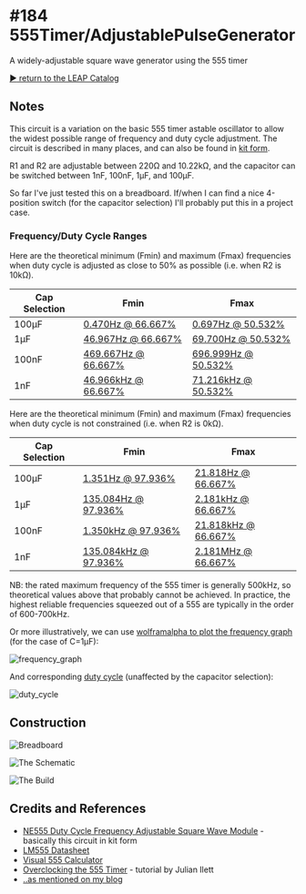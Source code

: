 # #184 555Timer/AdjustablePulseGenerator

A widely-adjustable square wave generator using the 555 timer


[:arrow_forward: return to the LEAP Catalog](https://leap.tardate.com)

## Notes

This circuit is a variation on the basic 555 timer astable oscillator to allow the widest possible range of frequency and duty cycle adjustment.
The circuit is described in many places, and can also be found in
[kit form](https://www.aliexpress.com/item/E74-Free-Shipping-NE555-Duty-Cycle-Frequency-Adjustable-Square-Wave-Module-Parts-Components/32444736970.html).

R1 and R2 are adjustable between 220Ω and 10.22kΩ, and the capacitor can be switched between 1nF, 100nF, 1µF, and 100µF.

So far I've just tested this on a breadboard. If/when I can find a nice 4-position switch (for the capacitor selection) I'll probably put this in a project case.

### Frequency/Duty Cycle Ranges

Here are the theoretical minimum (Fmin) and maximum (Fmax) frequencies when duty cycle is adjusted as close to 50% as possible (i.e. when R2 is 10kΩ).

| Cap Selection | Fmin | Fmax |
|---------------|------|------|
| 100µF | [0.470Hz @ 66.667%](http://visual555.tardate.com/?mode=astable&r1=10.22&r2=10.22&c=100) | [0.697Hz @ 50.532%](http://visual555.tardate.com/?mode=astable&r1=0.22&r2=10.22&c=100) |
| 1µF   | [46.967Hz @ 66.667%](http://visual555.tardate.com/?mode=astable&r1=10.22&r2=10.22&c=1) | [69.700Hz @ 50.532%](http://visual555.tardate.com/?mode=astable&r1=0.22&r2=10.22&c=1) |
| 100nF | [469.667Hz @ 66.667%](http://visual555.tardate.com/?mode=astable&r1=10.22&r2=10.22&c=0.1) | [696.999Hz @ 50.532%](http://visual555.tardate.com/?mode=astable&r1=0.22&r2=10.22&c=0.1) |
| 1nF   | [46.966kHz @ 66.667%](http://visual555.tardate.com/?mode=astable&r1=10.22&r2=10.22&c=0.001) | [71.216kHz @ 50.532%](http://visual555.tardate.com/?mode=astable&r1=0.22&r2=10.22&c=0.001) |


Here are the theoretical minimum (Fmin) and maximum (Fmax) frequencies when duty cycle is not constrained (i.e. when R2 is 0kΩ).

| Cap Selection | Fmin | Fmax |
|---------------|------|------|
| 100µF | [1.351Hz @ 97.936%](http://visual555.tardate.com/?mode=astable&r1=10.22&r2=0.22&c=100) | [21.818Hz @ 66.667%](http://visual555.tardate.com/?mode=astable&r1=0.22&r2=0.22&c=100) |
| 1µF | [135.084Hz @ 97.936%](http://visual555.tardate.com/?mode=astable&r1=10.22&r2=0.22&c=1) | [2.181kHz @ 66.667%](http://visual555.tardate.com/?mode=astable&r1=0.22&r2=0.22&c=1) |
| 100nF | [1.350kHz @ 97.936%](http://visual555.tardate.com/?mode=astable&r1=10.22&r2=0.22&c=0.1) | [21.818kHz @ 66.667%](http://visual555.tardate.com/?mode=astable&r1=0.22&r2=0.22&c=0.1) |
| 1nF | [135.084kHz @ 97.936%](http://visual555.tardate.com/?mode=astable&r1=10.22&r2=0.22&c=0.001) | [2.181MHz @ 66.667%](http://visual555.tardate.com/?mode=astable&r1=0.22&r2=0.22&c=0.001) |

NB: the rated maximum frequency of the 555 timer is generally 500kHz, so theoretical values above that probably cannot be achieved.
In practice, the highest reliable frequencies squeezed out of a 555 are typically in the order of 600-700kHz.


Or more illustratively, we can use [wolframalpha to plot the frequency graph](https://www.wolframalpha.com/input/?i=plot3d+|+f+%3D+1%2F%28ln%282%29+*+c+*+%28r1+%2B+2*r2%29%29+|+r1+%3D+220+to+10220,+r2+%3D+220+to+10220,+c+%3D+1*10^-6)
(for the case of C=1µF):

![frequency_graph](./assets/frequency_graph.png?raw=true)

And corresponding [duty cycle](https://www.wolframalpha.com/input/?i=plot3d+|+d+%3D+%28r1+%2B+r2%29+%2F+%28r1+%2B+2*r2%29+|+r1+%3D+220+to+10220,+r2+%3D+220+to+10220)
(unaffected by the capacitor selection):

![duty_cycle](./assets/duty_cycle.png?raw=true)


## Construction

![Breadboard](./assets/AdjustablePulseGenerator_bb.jpg?raw=true)

![The Schematic](./assets/AdjustablePulseGenerator_schematic.jpg?raw=true)

![The Build](./assets/AdjustablePulseGenerator_build.jpg?raw=true)

## Credits and References
* [NE555 Duty Cycle Frequency Adjustable Square Wave Module](https://www.aliexpress.com/item/E74-Free-Shipping-NE555-Duty-Cycle-Frequency-Adjustable-Square-Wave-Module-Parts-Components/32444736970.html) - basically this circuit in kit form
* [LM555 Datasheet](https://www.futurlec.com/Linear/LM555CN.shtml)
* [Visual 555 Calculator](http://visual555.tardate.com)
* [Overclocking the 555 Timer](https://youtu.be/TCz1erC2onQ) - tutorial by Julian Ilett
* [..as mentioned on my blog](https://blog.tardate.com/2016/02/littlearduinoprojects184-adjustable.html)
